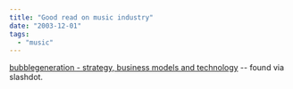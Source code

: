 ```yaml
---
title: "Good read on music industry"
date: "2003-12-01"
tags: 
  - "music"
---
```


[bubblegeneration - strategy, business models and technology](http://www.bubblegeneration.com/level2.cfm?resource=musicrisk1 "bubblegeneration - strategy, business models and technology") -- found via slashdot.
